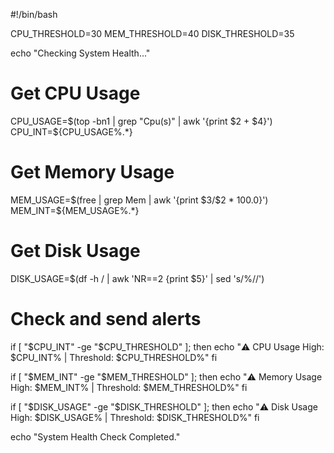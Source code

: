 #!/bin/bash

CPU_THRESHOLD=30
MEM_THRESHOLD=40
DISK_THRESHOLD=35

echo "Checking System Health..."

# Get CPU Usage
CPU_USAGE=$(top -bn1 | grep "Cpu(s)" | awk '{print $2 + $4}')
CPU_INT=${CPU_USAGE%.*}

# Get Memory Usage
MEM_USAGE=$(free | grep Mem | awk '{print $3/$2 * 100.0}')
MEM_INT=${MEM_USAGE%.*}

# Get Disk Usage
DISK_USAGE=$(df -h / | awk 'NR==2 {print $5}' | sed 's/%//')

# Check and send alerts
if [ "$CPU_INT" -ge "$CPU_THRESHOLD" ]; then
    echo "⚠️ CPU Usage High: $CPU_INT% | Threshold: $CPU_THRESHOLD%"
fi

if [ "$MEM_INT" -ge "$MEM_THRESHOLD" ]; then
    echo "⚠️ Memory Usage High: $MEM_INT% | Threshold: $MEM_THRESHOLD%"
fi

if [ "$DISK_USAGE" -ge "$DISK_THRESHOLD" ]; then
    echo "⚠️ Disk Usage High: $DISK_USAGE% | Threshold: $DISK_THRESHOLD%"
fi

echo "System Health Check Completed."
